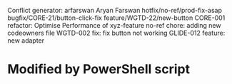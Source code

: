 Conflict generator:
arfarswan Aryan Farswan  hotfix/no-ref/prod-fix-asap bugfix/CORE-21/button-click-fix feature/WGTD-22/new-button  CORE-001 refactor: Optimise Performance of xyz-feature no-ref chore: adding new codeowners file WGTD-002 fix: fix button not working GLIDE-012 feature: new adapter
# Modified by PowerShell script
